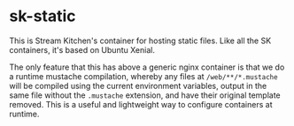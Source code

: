 sk-static
=========

This is Stream Kitchen's container for hosting static files. Like all the SK containers, it's
based on Ubuntu Xenial.

The only feature that this has above a generic nginx container is that we do a runtime mustache
compilation, whereby any files at `/web/**/*.mustache` will be compiled using the current
environment variables, output in the same file without the `.mustache` extension, and have their
original template removed. This is a useful and lightweight way to configure containers at runtime.
